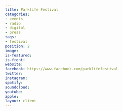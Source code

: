 ```yaml
---
title: Parklife Festival
categories:
- events
- radio
- digital
- press
tags:
- festival
position: 2
image: 
is-featured: 
is-front: 
website: 
facebook: https://www.facebook.com/parklifefestival
twitter: 
instagram: 
spotify: 
soundcloud: 
youtube: 
apple: 
layout: client
---
```


